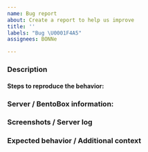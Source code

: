 ```yaml
---
name: Bug report
about: Create a report to help us improve
title: ''
labels: "Bug \U0001F4A5"
assignees: BONNe

---
```


### Description
<!-- A clear and concise description of what the bug is. -->
<!-- Please type below this line. -->

#### Steps to reproduce the behavior:
<!-- A clear steps how problem can be replicated: -->
<!-- 1. Edit challenge -->
<!-- 2. Try to complete challenge -->
<!-- 3. Error: -->
<!-- Please type below this line. -->

### Server / BentoBox information:
<!-- Please provide information from `/bentobox version`  -->
<!-- Please provide information about database type for BentoBox plugin  -->
<!-- Please provide information about other plugins `/pl`  -->
<!-- Please type below this line. -->

### Screenshots / Server log
<!-- Any screenshots or videos that could help to diagnostic issue -->
<!-- Server log could help to diagnostic issue a lot faster  -->
<!-- Please add links or images below this line. -->

### Expected behavior / Additional context
<!-- Add any other context about the problem here. -->
<!-- Please type below this line. -->
